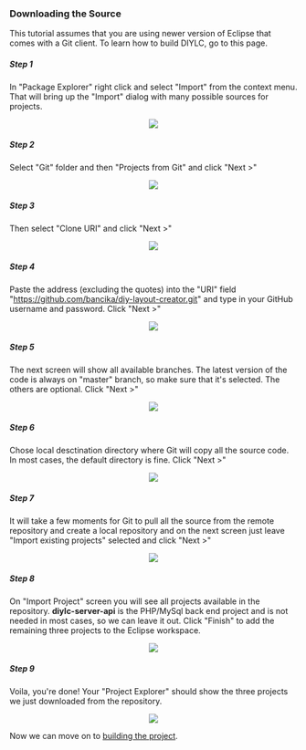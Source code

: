 ### Downloading the Source ###

This tutorial assumes that you are using newer version of Eclipse that comes with a Git client. To learn how to build DIYLC, go to this page.

##### Step 1 #####

In "Package Explorer" right click and select "Import" from the context menu. That will bring up the "Import" dialog with many possible sources for projects. 

<p align='center'><img src='https://raw.githubusercontent.com/bancika/diy-layout-creator/wiki/images/eclipse_import_1.png' /></p>

##### Step 2 #####

Select "Git" folder and then "Projects from Git" and click "Next >"

<p align='center'><img src='https://raw.githubusercontent.com/bancika/diy-layout-creator/wiki/images/eclipse_import_2.png' /></p>

##### Step 3 #####

Then select "Clone URI" and click "Next >"

<p align='center'><img src='https://raw.githubusercontent.com/bancika/diy-layout-creator/wiki/images/eclipse_import_3.png' /></p>

##### Step 4 #####

Paste the address (excluding the quotes) into the "URI" field "https://github.com/bancika/diy-layout-creator.git" and type in your GitHub username and password. Click "Next >"

<p align='center'><img src='https://raw.githubusercontent.com/bancika/diy-layout-creator/wiki/images/eclipse_import_4.png' /></p>

##### Step 5 #####

The next screen will show all available branches. The latest version of the code is always on "master" branch, so make sure that it's selected. The others are optional. Click "Next >"

<p align='center'><img src='https://raw.githubusercontent.com/bancika/diy-layout-creator/wiki/images/eclipse_import_5.png' /></p>

##### Step 6 #####

Chose local desctination directory where Git will copy all the source code. In most cases, the default directory is fine. Click "Next >"

<p align='center'><img src='https://raw.githubusercontent.com/bancika/diy-layout-creator/wiki/images/eclipse_import_6.png' /></p>

##### Step 7 #####

It will take a few moments for Git to pull all the source from the remote repository and create a local repository and on the next screen just leave "Import existing projects" selected and click "Next >"

<p align='center'><img src='https://raw.githubusercontent.com/bancika/diy-layout-creator/wiki/images/eclipse_import_7.png' /></p>

##### Step 8 #####

On "Import Project" screen you will see all projects available in the repository. **diylc-server-api** is the PHP/MySql back end project and is not needed in most cases, so we can leave it out. Click "Finish" to add the remaining three projects to the Eclipse workspace.

<p align='center'><img src='https://raw.githubusercontent.com/bancika/diy-layout-creator/wiki/images/eclipse_import_8.png' /></p>

##### Step 9 #####

Voila, you're done! Your "Project Explorer" should show the three projects we just downloaded from the repository.

<p align='center'><img src='https://raw.githubusercontent.com/bancika/diy-layout-creator/wiki/images/eclipse_import_9.png' /></p>

Now we can move on to <a href="https://github.com/bancika/diy-layout-creator/blob/wiki/Building.md">building the project</a>.

